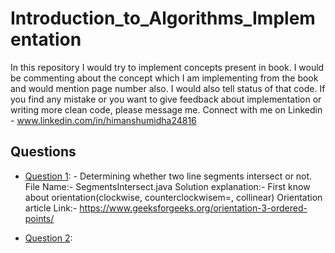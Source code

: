 #
# Introduction_to_Algorithms_Implementation

In this repository I would try to implement concepts present in book. I would be commenting about the concept which I am implementing from the book and would mention page number also. I would also tell status of that code. If you find any mistake or you want to give feedback about implementation or writing more clean code, please message me. Connect with me on Linkedin - www.linkedin.com/in/himanshumidha24816

## Questions

 - [Question 1](https://github.com/Krauser24816/Introduction_to_Algorithms_Implementation/blob/master/SegmentsIntersect.java): - Determining whether two line segments intersect or not. File Name:- SegmentsIntersect.java Solution explanation:- First know about orientation(clockwise, counterclockwisem=, collinear) Orientation article Link:- https://www.geeksforgeeks.org/orientation-3-ordered-points/

 - [Question 2](https://github.com/Krauser24816/Introduction_to_Algorithms_Implementation/blob/master/HiringProblem.java):
  
